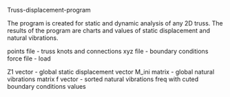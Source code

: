 Truss-displacement-program

The program is created for static and dynamic analysis of any 2D truss. The results of the program are charts and values of static displacement and natural vibrations.

points file - truss knots and connections
xyz file - boundary conditions 
force file - load

Z1 vector - global static displacement vector
M_ini matrix - global natural vibrations matrix
f vector - sorted natural vibrations freq with cuted boundary conditions values

